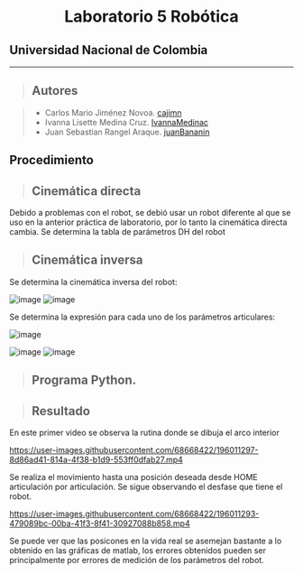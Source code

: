 <h1 align="center"> Laboratorio 5 Robótica </h1>

## Universidad Nacional de Colombia
-------------------------------------------------------------
> ## Autores

  > - Carlos Mario Jiménez Novoa. [cajimn](https://github.com/cajimn)
  > - Ivanna Lisette Medina Cruz. [IvannaMedinac](https://github.com/IvannaMedinaC)
  > - Juan Sebastian Rangel Araque. [juanBananin](https://github.com/juanBananin)


## Procedimiento

> ## Cinemática directa
Debido a problemas con el robot, se debió usar un robot diferente al que se uso en la anterior práctica de laboratorio, por lo tanto la cinemática directa cambia. Se determina la tabla de parámetros DH del robot



> ## Cinemática inversa
Se determina la cinemática inversa del robot:



![image](https://user-images.githubusercontent.com/51938754/199286921-473f9334-708a-4875-b833-a008dd02b2fe.png)
![image](https://user-images.githubusercontent.com/51938754/199299068-8083cb97-0b4f-46a0-8c2c-408d91a1ad80.png)

Se determina la expresión para cada uno de los parámetros articulares:

![image](https://user-images.githubusercontent.com/51938754/199287092-8b832403-7df1-438d-b329-453251a35676.png)

![image](https://user-images.githubusercontent.com/51938754/199299893-32b2221f-c5ea-46e7-9594-eae604f0a85d.png)
![image](https://user-images.githubusercontent.com/51938754/199300026-8efedf23-0846-4c69-ba5a-517c3723f338.png)


> ## Programa Python.


> ## Resultado 

En este primer video se observa la rutina donde se dibuja el arco interior 

https://user-images.githubusercontent.com/68668422/196011297-8d86ad41-814a-4f38-b1d9-553ff0dfab27.mp4

Se realiza el movimiento hasta una posición deseada desde HOME articulación por articulación. Se sigue observando el desfase que tiene el robot.

https://user-images.githubusercontent.com/68668422/196011293-479089bc-00ba-41f3-8f41-30927088b858.mp4


Se puede ver que las posicones en la vida real se asemejan bastante a lo obtenido en las gráficas de matlab, los errores obtenidos pueden ser principalmente por errores de medición de los parámetros del robot. 
